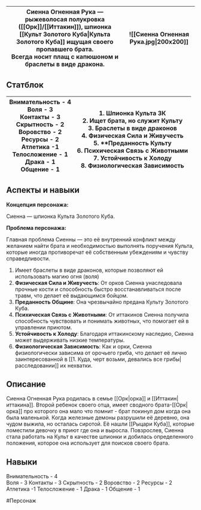 | Сиенна Огненная Рука — рыжеволосая полукровка ([[Орк]]/[[Иттакин]]), шпионка [[Культ Золотого Куба\|Культа Золотого Куба]] ищущая своего пропавшего брата.<br>Всегда носит плащ с капюшоном и браслеты в виде дракона. | ![[Сиенна Огненная Рука.jpg\|200x200]] |
| ---------------------------------------------------------------------------------------------------------------------------------------------------------------------------------------------------------------------- | -------------------------------------- |

## Статблок

| Внимательность - 4  <br>Воля - 3<br>Контакты - 3<br>Скрытность - 2<br>Воровство - 2<br>Ресурсы - 2<br>Атлетика -1<br>Телосложение - 1<br>Драка - 1<br>Общение - 1 | <br>1. Шпионка Культа ЗК<br>2. Ищет брата, но служит Культу<br>3. Браслеты в виде драконов<br>4. **Физическая Сила и Живучесть**<br>5. **Преданность Культу<br>6. **Психическая Связь с Животными**<br>7. **Устойчивость к Холоду**<br>8. **Физиологическая Зависимость** |
| ----------------------------------------------------------------------------------------------------------------------------------------------------------------- | ------------------------------------------------------------------------------------------------------------------------------------------------------------------------------------------------------------------------------------------------------------------------- |
## Аспекты и навыки

**Концепция персонажа:**

Сиенна — шпионка Культа Золотого Куба.

**Проблема персонажа:**

Главная проблема Сиенны — это её внутренний конфликт между желанием найти брата и необходимостью выполнять поручения Культа, которые иногда противоречат её собственным убеждениям и чувству справедливости.

1. Имеет браслеты в виде драконов, которые позволяют ей использовать магию огня (воля)
2. **Физическая Сила и Живучесть**: От орков Сиенна унаследовала прочные кости и способность быстро восстанавливаться после травм, что делает её выдающимся бойцом.
3. **Преданность Общине**: Она чрезвычайно предана Культу Золотого Куба.
4. **Психическая Связь с Животными**: От иттакинов Сиенна получила способность чувствовать и понимать животных, что помогает ей в управлении приютом.
5. **Устойчивость к Холоду**: Благодаря иттакинскому наследию, Сиенна может выдерживать низкие температуры.
6. **Физиологическая Зависимость**: Как и орки, Сиенна физиологически зависима от орочьего гриба, что делает её лично заинтересованной в [[1. Куда, черт возьми, девались все грибы|расследовании]] их нехватки.



## Описание
Сиенна Огненная Рука родилась в семье [[Орк|орка]] и [[Иттакин|иттакина]]. Второй ребенок своего отца, имеет сводного брата-[[Орк|орка]] про которого она мало что помнит - брат покинул дом когда она была маленькой. Когда железные демоны разрушили её деревню, она чудом выжила, но осталась сиротой. Её нашли [[Рыцари Куба]], которые поместили девочку в приют где она и выросла. Повзрослев, Сиенна стала работать на Культ в качестве шпионки и добилась определенного положения, которое она использует для поисков своего брата.
## Навыки

Внимательность - 4  
Воля - 3
Контакты - 3
Скрытность - 2
Воровство - 2
Ресурсы - 2
Атлетика -1
Телосложение - 1
Драка - 1
Общение - 1

#Персонаж